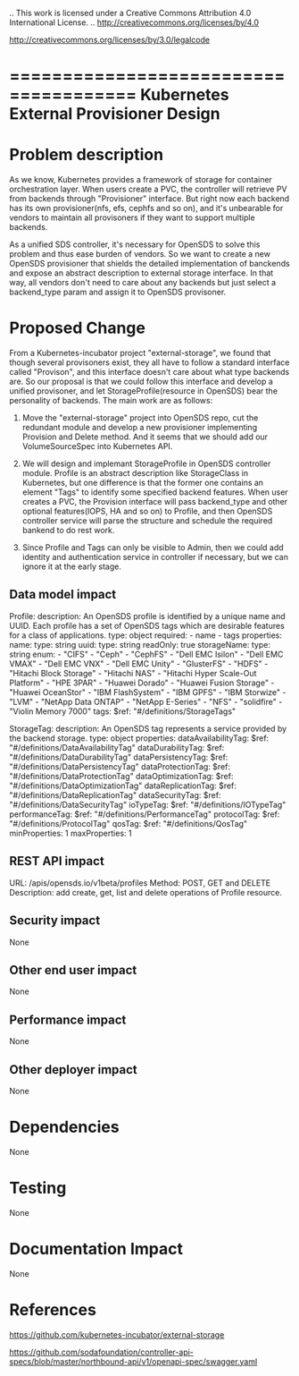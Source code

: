 .. This work is licensed under a Creative Commons Attribution 4.0 International License.
.. http://creativecommons.org/licenses/by/4.0

http://creativecommons.org/licenses/by/3.0/legalcode

======================================
Kubernetes External Provisioner Design
======================================

Problem description
===================

As we know, Kubernetes provides a framework of storage for container
orchestration layer. When users create a PVC, the controller will retrieve PV
from backends through "Provisioner" interface. But right now each backend has
its own provisioner(nfs, efs, cephfs and so on), and it's unbearable for vendors
to maintain all provisoners if they want to support multiple backends.

As a unified SDS controller, it's necessary for OpenSDS to solve this problem
and thus ease burden of vendors. So we want to create a new OpenSDS provisioner
that shields the detailed implementation of banckends and expose an abstract
description to external storage interface. In that way, all vendors don't need
to care about any backends but just select a backend_type param and assign it
to OpenSDS provisoner.

Proposed Change
===============

From a Kubernetes-incubator project "external-storage", we found that though
several provisoners exist, they all have to follow a standard interface called
"Provison", and this interface doesn't care about what type backends are.
So our proposal is that we could follow this interface and develop a unified
provisoner, and let StorageProfile(resource in OpenSDS) bear the personality of
backends. The main work are as follows:

1) Move the "external-storage" project into OpenSDS repo, cut the redundant
module and develop a new provisioner implementing Provision and Delete method.
And it seems that we should add our VolumeSourceSpec into Kubernetes API.

2) We will design and implemant StorageProfile in OpenSDS controller module.
Profile is an abstract description like StorageClass in Kubernetes, but one
difference is that the former one contains an element "Tags" to identify some
specified backend features. When user creates a PVC, the Provision interface
will pass backend_type and other optional features(IOPS, HA and so on) to
Profile, and then OpenSDS controller service will parse the structure and
schedule the required bankend to do rest work.

3) Since Profile and Tags can only be visible to Admin, then we could add
identity and authentication service in controller if necessary, but we can
ignore it at the early stage.

Data model impact
-----------------

Profile:
    description: An OpenSDS profile is identified by a unique name and UUID.
      Each profile has a set of OpenSDS tags which are desirable features for a 
      class of applications.
    type: object
    required:
      - name
      - tags
    properties:
      name:
        type: string
      uuid:
        type: string
        readOnly: true
	  storageName:
		type: string
		enum:
          - "CIFS"
          - "Ceph"
          - "CephFS"
          - "Dell EMC Isilon"
          - "Dell EMC VMAX"
          - "Dell EMC VNX"
          - "Dell EMC Unity"
          - "GlusterFS"
          - "HDFS"
          - "Hitachi Block Storage"
          - "Hitachi NAS"
          - "Hitachi Hyper Scale-Out Platform"
          - "HPE 3PAR"
          - "Huawei Dorado"
          - "Huawei Fusion Storage"
          - "Huawei OceanStor"
          - "IBM FlashSystem"
          - "IBM GPFS"
          - "IBM Storwize"
          - "LVM"
          - "NetApp Data ONTAP"
          - "NetApp E-Series"
          - "NFS"
          - "solidfire"
          - "Violin Memory 7000"
      tags:
        $ref: "#/definitions/StorageTags"
		
StorageTag:
    description: An OpenSDS tag represents a service provided by the 
      backend storage.
    type: object
    properties:
      dataAvailabilityTag:
        $ref: "#/definitions/DataAvailabilityTag"
      dataDurabilityTag:
        $ref: "#/definitions/DataDurabilityTag"
      dataPersistencyTag:
        $ref: "#/definitions/DataPersistencyTag"
      dataProtectionTag:
        $ref: "#/definitions/DataProtectionTag"
      dataOptimizationTag:
        $ref: "#/definitions/DataOptimizationTag"
      dataReplicationTag:
        $ref: "#/definitions/DataReplicationTag"
      dataSecurityTag:
        $ref: "#/definitions/DataSecurityTag"
      ioTypeTag:
        $ref: "#/definitions/IOTypeTag"
      performanceTag:
        $ref: "#/definitions/PerformanceTag"
      protocolTag:
        $ref: "#/definitions/ProtocolTag"
      qosTag:
        $ref: "#/definitions/QosTag"
    minProperties: 1
    maxProperties: 1

REST API impact
---------------

URL: /apis/opensds.io/v1beta/profiles
Method: POST, GET and DELETE
Description: add create, get, list and delete operations of Profile resource.

Security impact
---------------

None

Other end user impact
---------------------

None

Performance impact
------------------

None

Other deployer impact
---------------------

None

Dependencies
============

None

Testing
=======

None

Documentation Impact
====================

None

References
==========

https://github.com/kubernetes-incubator/external-storage

https://github.com/sodafoundation/controller-api-specs/blob/master/northbound-api/v1/openapi-spec/swagger.yaml